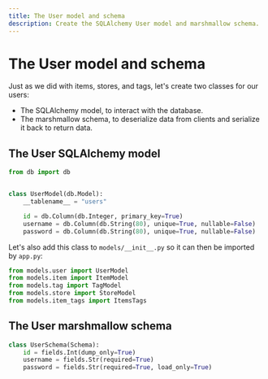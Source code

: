 ```yaml
---
title: The User model and schema
description: Create the SQLAlchemy User model and marshmallow schema.
---
```


# The User model and schema

Just as we did with items, stores, and tags, let's create two classes for our users:

- The SQLAlchemy model, to interact with the database.
- The marshmallow schema, to deserialize data from clients and serialize it back to return data.

## The User SQLAlchemy model

```python title="models/user.py"
from db import db


class UserModel(db.Model):
    __tablename__ = "users"

    id = db.Column(db.Integer, primary_key=True)
    username = db.Column(db.String(80), unique=True, nullable=False)
    password = db.Column(db.String(80), unique=True, nullable=False)
```

Let's also add this class to `models/__init__.py` so it can then be imported by `app.py`:

```python title="models/__init__.py"
from models.user import UserModel
from models.item import ItemModel
from models.tag import TagModel
from models.store import StoreModel
from models.item_tags import ItemsTags
```

## The User marshmallow schema

```python title="schemas.py"
class UserSchema(Schema):
    id = fields.Int(dump_only=True)
    username = fields.Str(required=True)
    password = fields.Str(required=True, load_only=True)
```